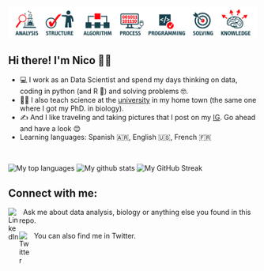 ![Hero image](https://github.com/ntaxus/myportfolio/blob/main/images/data-science.jpg?raw=true)


## Hi there! I'm Nico 🙋🏾



- 💻 I work as an Data Scientist and spend my days thinking on data, coding in python (and R :blue_heart:) and solving problems :nerd_face:. 
- :man_teacher: I also teach science at the [university](https://www.uns.edu.ar/) in my home town (the same one where I got my PhD. in biology). 
- ✍️ And I like traveling and taking pictures that I post on my [IG](https://www.instagram.com/sir_taxus/). Go ahead and have a look :blush:
- Learning languages: Spanish :argentina:, English :us:, French :fr:

<br>

![My top languages](https://github-readme-stats.anuraghazra1.vercel.app/api/top-langs/?username=ntaxus&layout=compact&theme=gotham)
![My github stats](https://github-readme-stats.vercel.app/api?username=ntaxus&show_icons=true&theme=gotham)
![My GitHub Streak](https://github-readme-streak-stats.herokuapp.com?user=ntaxus&theme=algolia&date_format=M%20j%5B%2C%20Y%5D)

## Connect with me:

[<img align="left" alt="LinkedIn" width="22px" src="https://cdn-icons-png.flaticon.com/512/145/145807.png" />][linkedin] &nbsp; Ask me about data analysis, biology or anything else you found in this repo. 

[<img align="left" alt="Twitter" width="22px" src="https://cdn-icons-png.flaticon.com/512/733/733579.png" />][twitter] &nbsp; You can also find me in Twitter. 



<!-- This section you create this variables that are used above -->

[website]: https://google.com
[twitter]: https://twitter.com/ntaxus
[linkedin]: https://www.linkedin.com/in/nicolasccaruso/
